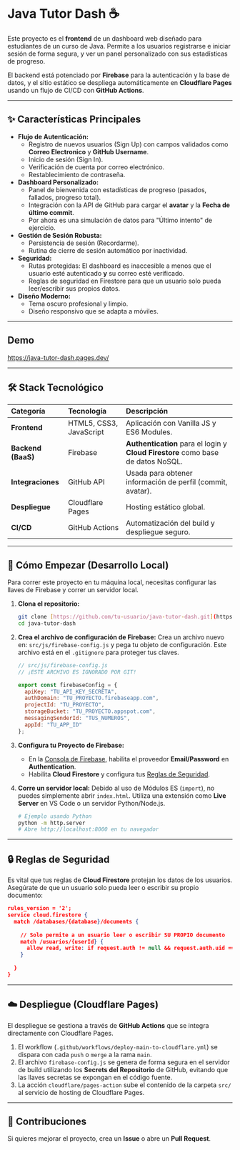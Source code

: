 # Java Tutor Dash ☕

Este proyecto es el **frontend** de un dashboard web diseñado para estudiantes de un curso de Java. Permite a los usuarios registrarse e iniciar sesión de forma segura, y ver un panel personalizado con sus estadísticas de progreso.

El backend está potenciado por **Firebase** para la autenticación y la base de datos, y el sitio estático se despliega automáticamente en **Cloudflare Pages** usando un flujo de CI/CD con **GitHub Actions**.

---

## ✨ Características Principales

* **Flujo de Autenticación:**
    * Registro de nuevos usuarios (Sign Up) con campos validados como **Correo Electronico** y **GitHub Username**.
    * Inicio de sesión (Sign In).
    * Verificación de cuenta por correo electrónico.
    * Restablecimiento de contraseña.
* **Dashboard Personalizado:**
    * Panel de bienvenida con estadísticas de progreso (pasados, fallados, progreso total).
    * Integración con la API de GitHub para cargar el **avatar** y la **Fecha de último commit**.
    * Por ahora es una simulación de datos para "Último intento" de ejercicio.
* **Gestión de Sesión Robusta:**
    * Persistencia de sesión (Recordarme).
    * Rutina de cierre de sesión automático por inactividad.
* **Seguridad:**
    * Rutas protegidas: El dashboard es inaccesible a menos que el usuario esté autenticado **y** su correo esté verificado.
    * Reglas de seguridad en Firestore para que un usuario solo pueda leer/escribir sus propios datos.
* **Diseño Moderno:**
    * Tema oscuro profesional y limpio.
    * Diseño responsivo que se adapta a móviles.

---

## Demo
https://java-tutor-dash.pages.dev/

---

## 🛠️ Stack Tecnológico

| Categoría | Tecnología | Descripción |
| :--- | :--- | :--- |
| **Frontend** | HTML5, CSS3, JavaScript | Aplicación con Vanilla JS y ES6 Modules. |
| **Backend (BaaS)** | Firebase | **Authentication** para el login y **Cloud Firestore** como base de datos NoSQL. |
| **Integraciones** | GitHub API | Usada para obtener información de perfil (commit, avatar). |
| **Despliegue** | Cloudflare Pages | Hosting estático global. |
| **CI/CD** | GitHub Actions | Automatización del build y despliegue seguro. |

---

## 🚀 Cómo Empezar (Desarrollo Local)

Para correr este proyecto en tu máquina local, necesitas configurar las llaves de Firebase y correr un servidor local.

1.  **Clona el repositorio:**
    ```bash
    git clone [https://github.com/tu-usuario/java-tutor-dash.git](https://github.com/tu-usuario/java-tutor-dash.git)
    cd java-tutor-dash
    ```

2.  **Crea el archivo de configuración de Firebase:**
    Crea un archivo nuevo en: `src/js/firebase-config.js` y pega tu objeto de configuración. Este archivo está en el `.gitignore` para proteger tus claves.

    ```javascript
    // src/js/firebase-config.js
    // ¡ESTE ARCHIVO ES IGNORADO POR GIT!

    export const firebaseConfig = {
      apiKey: "TU_API_KEY_SECRETA",
      authDomain: "TU_PROYECTO.firebaseapp.com",
      projectId: "TU_PROYECTO",
      storageBucket: "TU_PROYECTO.appspot.com",
      messagingSenderId: "TUS_NUMEROS",
      appId: "TU_APP_ID"
    };
    ```

3.  **Configura tu Proyecto de Firebase:**
    * En la [Consola de Firebase](https://console.firebase.google.com/), habilita el proveedor **Email/Password** en **Authentication**.
    * Habilita **Cloud Firestore** y configura tus [Reglas de Seguridad](#-reglas-de-seguridad).

4.  **Corre un servidor local:**
    Debido al uso de Módulos ES (`import`), no puedes simplemente abrir `index.html`. Utiliza una extensión como **Live Server** en VS Code o un servidor Python/Node.js.

    ```bash
    # Ejemplo usando Python
    python -m http.server
    # Abre http://localhost:8000 en tu navegador
    ```

---

## 🔒 Reglas de Seguridad

Es vital que tus reglas de **Cloud Firestore** protejan los datos de los usuarios. Asegúrate de que un usuario solo pueda leer o escribir su propio documento:

```json
rules_version = '2';
service cloud.firestore {
  match /databases/{database}/documents {
    
    // Solo permite a un usuario leer o escribir SU PROPIO documento
    match /usuarios/{userId} {
      allow read, write: if request.auth != null && request.auth.uid == userId;
    }
    
  }
}
```

---

## ☁️ Despliegue (Cloudflare Pages)

El despliegue se gestiona a través de **GitHub Actions** que se integra directamente con Cloudflare Pages.

1.  El workflow (`.github/workflows/deploy-main-to-cloudflare.yml`) se dispara con cada `push` o `merge` a la rama `main`.
2.  El archivo `firebase-config.js` se genera de forma segura en el servidor de build utilizando los **Secrets del Repositorio** de GitHub, evitando que las llaves secretas se expongan en el código fuente.
3.  La acción `cloudflare/pages-action` sube el contenido de la carpeta `src/` al servicio de hosting de Cloudflare Pages.

---

## 🤝 Contribuciones

Si quieres mejorar el proyecto, crea un **Issue** o abre un **Pull Request**.